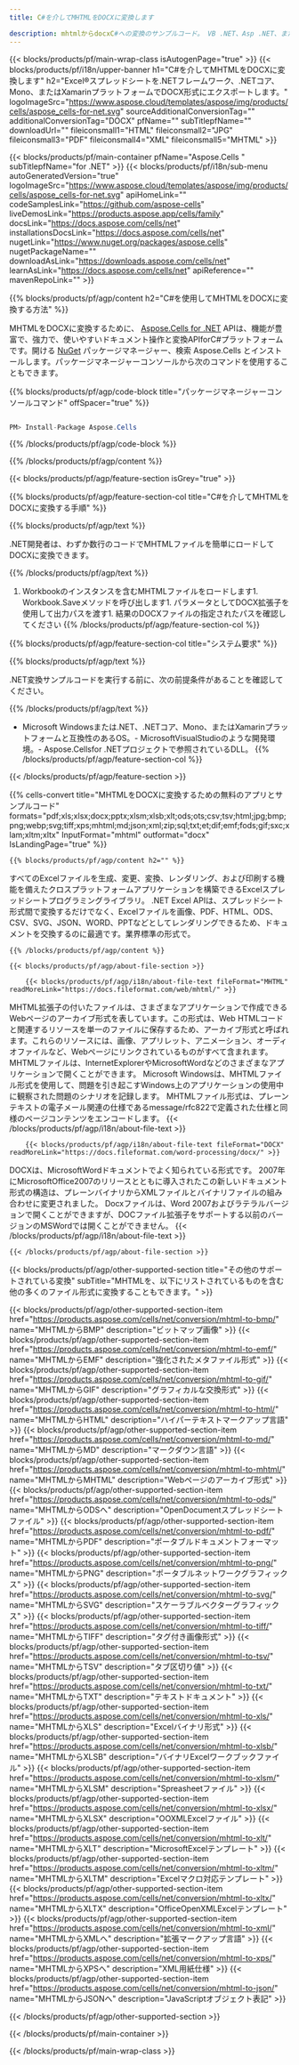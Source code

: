 ```yaml
---
title: C#を介してMHTMLをDOCXに変換します

description: mhtmlからdocxC#への変換のサンプルコード。 VB .NET、Asp .NET、または任意の.NETベースのアプリケーション内でのバッチmhtmlファイルからdocxへの変換にはAPIサンプルコードを使用します。
---
```

{{< blocks/products/pf/main-wrap-class isAutogenPage="true" >}}
{{< blocks/products/pf/i18n/upper-banner h1="C#を介してMHTMLをDOCXに変換します" h2="Excel®スプレッドシートを.NETフレームワーク、.NETコア、Mono、またはXamarinプラットフォームでDOCX形式にエクスポートします。" logoImageSrc="https://www.aspose.cloud/templates/aspose/img/products/cells/aspose_cells-for-net.svg" sourceAdditionalConversionTag="" additionalConversionTag="DOCX" pfName="" subTitlepfName="" downloadUrl="" fileiconsmall1="HTML" fileiconsmall2="JPG" fileiconsmall3="PDF" fileiconsmall4="XML" fileiconsmall5="MHTML" >}}

{{< blocks/products/pf/main-container pfName="Aspose.Cells " subTitlepfName="for .NET" >}}
{{< blocks/products/pf/i18n/sub-menu autoGeneratedVersion="true" logoImageSrc="https://www.aspose.cloud/templates/aspose/img/products/cells/aspose_cells-for-net.svg" apiHomeLink="" codeSamplesLink="https://github.com/aspose-cells" liveDemosLink="https://products.aspose.app/cells/family" docsLink="https://docs.aspose.com/cells/net" installationsDocsLink="https://docs.aspose.com/cells/net" nugetLink="https://www.nuget.org/packages/aspose.cells" nugetPackageName="" downloadAsLink="https://downloads.aspose.com/cells/net" learnAsLink="https://docs.aspose.com/cells/net" apiReference="" mavenRepoLink="" >}}

{{% blocks/products/pf/agp/content h2="C#を使用してMHTMLをDOCXに変換する方法" %}}

 MHTMLをDOCXに変換するために、
 [Aspose.Cells for .NET](https://products.aspose.com/cells/net) 
 APIは、機能が豊富で、強力で、使いやすいドキュメント操作と変換APIforC#プラットフォームです。開ける
 [NuGet](https://www.nuget.org/packages/aspose.cells) 
 パッケージマネージャー、検索
 Aspose.Cells 
 とインストールします。パッケージマネージャーコンソールから次のコマンドを使用することもできます。

{{% blocks/products/pf/agp/code-block title="パッケージマネージャーコンソールコマンド" offSpacer="true" %}}

```cs

PM> Install-Package Aspose.Cells


```

{{% /blocks/products/pf/agp/code-block %}}

{{% /blocks/products/pf/agp/content %}}

{{< blocks/products/pf/agp/feature-section isGrey="true" >}}

{{% blocks/products/pf/agp/feature-section-col title="C#を介してMHTMLをDOCXに変換する手順" %}}

{{% blocks/products/pf/agp/text %}}

 .NET開発者は、わずか数行のコードでMHTMLファイルを簡単にロードしてDOCXに変換できます。

{{% /blocks/products/pf/agp/text %}}

1. Workbookのインスタンスを含むMHTMLファイルをロードします1. Workbook.Saveメソッドを呼び出します1. パラメータとしてDOCX拡張子を使用して出力パスを渡す1. 結果のDOCXファイルの指定されたパスを確認してください
{{% /blocks/products/pf/agp/feature-section-col %}}

{{% blocks/products/pf/agp/feature-section-col title="システム要求" %}}

{{% blocks/products/pf/agp/text %}}

 .NET変換サンプルコードを実行する前に、次の前提条件があることを確認してください。

{{% /blocks/products/pf/agp/text %}}

- Microsoft Windowsまたは.NET、.NETコア、Mono、またはXamarinプラットフォームと互換性のあるOS。- MicrosoftVisualStudioのような開発環境。- Aspose.Cellsfor .NETプロジェクトで参照されているDLL。
{{% /blocks/products/pf/agp/feature-section-col %}}

{{< /blocks/products/pf/agp/feature-section >}}

{{% cells-convert title="MHTMLをDOCXに変換するための無料のアプリとサンプルコード" formats="pdf;xls;xlsx;docx;pptx;xlsm;xlsb;xlt;ods;ots;csv;tsv;html;jpg;bmp;png;webp;svg;tiff;xps;mhtml;md;json;xml;zip;sql;txt;et;dif;emf;fods;gif;sxc;xlam;xltm;xltx" InputFormat="mhtml" outformat="docx" IsLandingPage="true" %}}
 
<!-- aboutfile Starts -->

    {{% blocks/products/pf/agp/content h2="" %}}

 すべてのExcelファイルを生成、変更、変換、レンダリング、および印刷する機能を備えたクロスプラットフォームアプリケーションを構築できるExcelスプレッドシートプログラミングライブラリ。 .NET Excel APIは、スプレッドシート形式間で変換するだけでなく、Excelファイルを画像、PDF、HTML、ODS、CSV、SVG、JSON、WORD、PPTなどとしてレンダリングできるため、ドキュメントを交換するのに最適です。業界標準の形式で。

    {{% /blocks/products/pf/agp/content %}}

    {{< blocks/products/pf/agp/about-file-section >}}

        {{< blocks/products/pf/agp/i18n/about-file-text fileFormat="MHTML" readMoreLink="https://docs.fileformat.com/web/mhtml/" >}}
MHTML拡張子の付いたファイルは、さまざまなアプリケーションで作成できるWebページのアーカイブ形式を表しています。この形式は、Web HTMLコードと関連するリソースを単一のファイルに保存するため、アーカイブ形式と呼ばれます。これらのリソースには、画像、アプリレット、アニメーション、オーディオファイルなど、Webページにリンクされているものがすべて含まれます。 MHTMLファイルは、InternetExplorerやMicrosoftWordなどのさまざまなアプリケーションで開くことができます。 Microsoft Windowsは、MHTMLファイル形式を使用して、問題を引き起こすWindows上のアプリケーションの使用中に観察された問題のシナリオを記録します。 MHTMLファイル形式は、プレーンテキストの電子メール関連の仕様であるmessage/rfc822で定義された仕様と同様のページコンテンツをエンコードします。
        {{< /blocks/products/pf/agp/i18n/about-file-text >}}

        {{< blocks/products/pf/agp/i18n/about-file-text fileFormat="DOCX" readMoreLink="https://docs.fileformat.com/word-processing/docx/" >}}
DOCXは、MicrosoftWordドキュメントでよく知られている形式です。 2007年にMicrosoftOffice2007のリリースとともに導入されたこの新しいドキュメント形式の構造は、プレーンバイナリからXMLファイルとバイナリファイルの組み合わせに変更されました。 Docxファイルは、Word 2007およびラテラルバージョンで開くことができますが、DOCファイル拡張子をサポートする以前のバージョンのMSWordでは開くことができません。
        {{< /blocks/products/pf/agp/i18n/about-file-text >}}

    {{< /blocks/products/pf/agp/about-file-section >}}

<!-- aboutfile Ends -->

{{< blocks/products/pf/agp/other-supported-section title="その他のサポートされている変換" subTitle="MHTMLを、以下にリストされているものを含む他の多くのファイル形式に変換することもできます。" >}}

{{< blocks/products/pf/agp/other-supported-section-item href="https://products.aspose.com/cells/net/conversion/mhtml-to-bmp/" name="MHTMLからBMP" description="ビットマップ画像" >}}
{{< blocks/products/pf/agp/other-supported-section-item href="https://products.aspose.com/cells/net/conversion/mhtml-to-emf/" name="MHTMLからEMF" description="強化されたメタファイル形式" >}}
{{< blocks/products/pf/agp/other-supported-section-item href="https://products.aspose.com/cells/net/conversion/mhtml-to-gif/" name="MHTMLからGIF" description="グラフィカルな交換形式" >}}
{{< blocks/products/pf/agp/other-supported-section-item href="https://products.aspose.com/cells/net/conversion/mhtml-to-html/" name="MHTMLからHTML" description="ハイパーテキストマークアップ言語" >}}
{{< blocks/products/pf/agp/other-supported-section-item href="https://products.aspose.com/cells/net/conversion/mhtml-to-md/" name="MHTMLからMD" description="マークダウン言語" >}}
{{< blocks/products/pf/agp/other-supported-section-item href="https://products.aspose.com/cells/net/conversion/mhtml-to-mhtml/" name="MHTMLからMHTML" description="Webページのアーカイブ形式" >}}
{{< blocks/products/pf/agp/other-supported-section-item href="https://products.aspose.com/cells/net/conversion/mhtml-to-ods/" name="MHTMLからODSへ" description="OpenDocumentスプレッドシートファイル" >}}
{{< blocks/products/pf/agp/other-supported-section-item href="https://products.aspose.com/cells/net/conversion/mhtml-to-pdf/" name="MHTMLからPDF" description="ポータブルドキュメントフォーマット" >}}
{{< blocks/products/pf/agp/other-supported-section-item href="https://products.aspose.com/cells/net/conversion/mhtml-to-png/" name="MHTMLからPNG" description="ポータブルネットワークグラフィックス" >}}
{{< blocks/products/pf/agp/other-supported-section-item href="https://products.aspose.com/cells/net/conversion/mhtml-to-svg/" name="MHTMLからSVG" description="スケーラブルベクターグラフィックス" >}}
{{< blocks/products/pf/agp/other-supported-section-item href="https://products.aspose.com/cells/net/conversion/mhtml-to-tiff/" name="MHTMLからTIFF" description="タグ付き画像形式" >}}
{{< blocks/products/pf/agp/other-supported-section-item href="https://products.aspose.com/cells/net/conversion/mhtml-to-tsv/" name="MHTMLからTSV" description="タブ区切り値" >}}
{{< blocks/products/pf/agp/other-supported-section-item href="https://products.aspose.com/cells/net/conversion/mhtml-to-txt/" name="MHTMLからTXT" description="テキストドキュメント" >}}
{{< blocks/products/pf/agp/other-supported-section-item href="https://products.aspose.com/cells/net/conversion/mhtml-to-xls/" name="MHTMLからXLS" description="Excelバイナリ形式" >}}
{{< blocks/products/pf/agp/other-supported-section-item href="https://products.aspose.com/cells/net/conversion/mhtml-to-xlsb/" name="MHTMLからXLSB" description="バイナリExcelワークブックファイル" >}}
{{< blocks/products/pf/agp/other-supported-section-item href="https://products.aspose.com/cells/net/conversion/mhtml-to-xlsm/" name="MHTMLからXLSM" description="Spreasheetファイル" >}}
{{< blocks/products/pf/agp/other-supported-section-item href="https://products.aspose.com/cells/net/conversion/mhtml-to-xlsx/" name="MHTMLからXLSX" description="OOXMLExcelファイル" >}}
{{< blocks/products/pf/agp/other-supported-section-item href="https://products.aspose.com/cells/net/conversion/mhtml-to-xlt/" name="MHTMLからXLT" description="MicrosoftExcelテンプレート" >}}
{{< blocks/products/pf/agp/other-supported-section-item href="https://products.aspose.com/cells/net/conversion/mhtml-to-xltm/" name="MHTMLからXLTM" description="Excelマクロ対応テンプレート" >}}
{{< blocks/products/pf/agp/other-supported-section-item href="https://products.aspose.com/cells/net/conversion/mhtml-to-xltx/" name="MHTMLからXLTX" description="OfficeOpenXMLExcelテンプレート" >}}
{{< blocks/products/pf/agp/other-supported-section-item href="https://products.aspose.com/cells/net/conversion/mhtml-to-xml/" name="MHTMLからXMLへ" description="拡張マークアップ言語" >}}
{{< blocks/products/pf/agp/other-supported-section-item href="https://products.aspose.com/cells/net/conversion/mhtml-to-xps/" name="MHTMLからXPSへ" description="XML用紙仕様" >}}
{{< blocks/products/pf/agp/other-supported-section-item href="https://products.aspose.com/cells/net/conversion/mhtml-to-json/" name="MHTMLからJSONへ" description="JavaScriptオブジェクト表記" >}}

{{< /blocks/products/pf/agp/other-supported-section >}}

{{< /blocks/products/pf/main-container >}}
    
{{< /blocks/products/pf/main-wrap-class >}}
